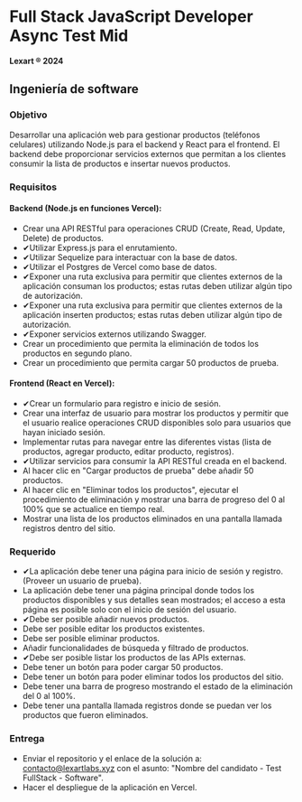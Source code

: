 # Full Stack JavaScript Developer Async Test Mid

**Lexart ® 2024**

## Ingeniería de software

### Objetivo

Desarrollar una aplicación web para gestionar productos (teléfonos celulares) utilizando Node.js para el backend y React para el frontend. El backend debe proporcionar servicios externos que permitan a los clientes consumir la lista de productos e insertar nuevos productos.

### Requisitos

#### Backend (Node.js en funciones Vercel):

- Crear una API RESTful para operaciones CRUD (Create, Read, Update, Delete) de productos.
- ✔Utilizar Express.js para el enrutamiento.
- ✔Utilizar Sequelize para interactuar con la base de datos.
- ✔Utilizar el Postgres de Vercel como base de datos.
- ✔Exponer una ruta exclusiva para permitir que clientes externos de la aplicación consuman los productos; estas rutas deben utilizar algún tipo de autorización.
- ✔Exponer una ruta exclusiva para permitir que clientes externos de la aplicación inserten productos; estas rutas deben utilizar algún tipo de autorización.
- ✔Exponer servicios externos utilizando Swagger.
- Crear un procedimiento que permita la eliminación de todos los productos en segundo plano.
- Crear un procedimiento que permita cargar 50 productos de prueba.

#### Frontend (React en Vercel):

- ✔Crear un formulario para registro e inicio de sesión.
- Crear una interfaz de usuario para mostrar los productos y permitir que el usuario realice operaciones CRUD disponibles solo para usuarios que hayan iniciado sesión.
- Implementar rutas para navegar entre las diferentes vistas (lista de productos, agregar producto, editar producto, registros).
- ✔Utilizar servicios para consumir la API RESTful creada en el backend.
- Al hacer clic en "Cargar productos de prueba" debe añadir 50 productos.
- Al hacer clic en "Eliminar todos los productos", ejecutar el procedimiento de eliminación y mostrar una barra de progreso del 0 al 100% que se actualice en tiempo real.
- Mostrar una lista de los productos eliminados en una pantalla llamada registros dentro del sitio.

### Requerido

- ✔La aplicación debe tener una página para inicio de sesión y registro. (Proveer un usuario de prueba).
- La aplicación debe tener una página principal donde todos los productos disponibles y sus detalles sean mostrados; el acceso a esta página es posible solo con el inicio de sesión del usuario.
- ✔Debe ser posible añadir nuevos productos.
- Debe ser posible editar los productos existentes.
- Debe ser posible eliminar productos.
- Añadir funcionalidades de búsqueda y filtrado de productos.
- ✔Debe ser posible listar los productos de las APIs externas.
- Debe tener un botón para poder cargar 50 productos.
- Debe tener un botón para poder eliminar todos los productos del sitio.
- Debe tener una barra de progreso mostrando el estado de la eliminación del 0 al 100%.
- Debe tener una pantalla llamada registros donde se puedan ver los productos que fueron eliminados.

### Entrega

- Enviar el repositorio y el enlace de la solución a: contacto@lexartlabs.xyz con el asunto: "Nombre del candidato - Test FullStack - Software".
- Hacer el despliegue de la aplicación en Vercel.
